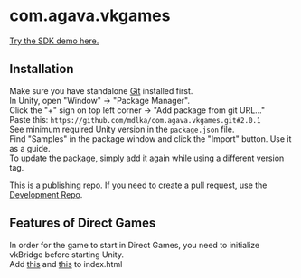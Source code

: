 # com.agava.vkgames
[Try the SDK demo here.](https://vk.com/app51632637)  

## Installation
  
Make sure you have standalone [Git](https://git-scm.com/downloads) installed first.  
In Unity, open "Window" -> "Package Manager".  
Click the "+" sign on top left corner -> "Add package from git URL..."  
Paste this: `https://github.com/mdlka/com.agava.vkgames.git#2.0.1`  
See minimum required Unity version in the `package.json` file.  
Find "Samples" in the package window and click the "Import" button. Use it as a guide.  
To update the package, simply add it again while using a different version tag.  
  
This is a publishing repo. If you need to create a pull request, use the [Development Repo](https://github.com/mdlka/VKGamesUnity).

## Features of Direct Games

In order for the game to start in Direct Games, you need to initialize vkBridge before starting Unity.  
Add [this](https://github.com/mdlka/TestSDK-VK/blob/main/index.html#L9) and [this](https://github.com/mdlka/TestSDK-VK/blob/main/index.html#L118) to index.html
